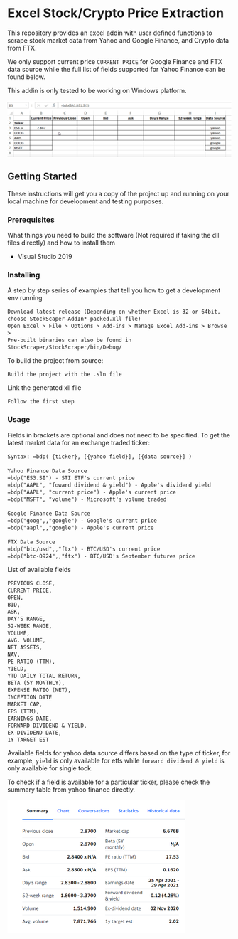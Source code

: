 # Excel Stock/Crypto Price Extraction

This repository provides an excel addin with user defined functions to scrape stock market data from Yahoo and Google Finance, and Crypto data from FTX.

We only support current price `CURRENT PRICE` for Google Finance and FTX data source while the full list of fields supported for Yahoo Finance can be found below.

This addin is only tested to be working on Windows platform.

![](excel-stock-webscrape-demo.gif)

## Getting Started

These instructions will get you a copy of the project up and running on your local machine for development and testing purposes.

### Prerequisites

What things you need to build the software (Not required if taking the dll files directly) and how to install them

- Visual Studio 2019

### Installing

A step by step series of examples that tell you how to get a development env running

```
Download latest release (Depending on whether Excel is 32 or 64bit, choose StockScaper-AddIn*-packed.xll file)
Open Excel > File > Options > Add-ins > Manage Excel Add-ins > Browse >
Pre-built binaries can also be found in StockScraper/StockScraper/bin/Debug/ 
```

To build the project from source:

```
Build the project with the .sln file
```

Link the generated xll file

```
Follow the first step
```

### Usage

Fields in brackets are optional and does not need to be specified.
To get the latest market data for an exchange traded ticker:

```
Syntax: =bdp( {ticker}, [{yahoo field}], [{data source}] )

Yahoo Finance Data Source
=bdp("ES3.SI") - STI ETF's current price
=bdp("AAPL", "foward dividend & yield") - Apple's dividend yield
=bdp("AAPL", "current price") - Apple's current price
=bdp("MSFT", "volume") - Microsoft's volume traded

Google Finance Data Source
=bdp("goog",,"google") - Google's current price
=bdp("aapl",,"google") - Apple's current price

FTX Data Source
=bdp("btc/usd",,"ftx") - BTC/USD's current price
=bdp("btc-0924",,"ftx") - BTC/USD's September futures price
```

List of available fields

```
PREVIOUS CLOSE,
CURRENT PRICE,
OPEN,
BID,
ASK,
DAY'S RANGE,
52-WEEK RANGE,
VOLUME,
AVG. VOLUME,
NET ASSETS,
NAV,
PE RATIO (TTM),
YIELD,
YTD DAILY TOTAL RETURN,
BETA (5Y MONTHLY),
EXPENSE RATIO (NET),
INCEPTION DATE
MARKET CAP,
EPS (TTM),
EARNINGS DATE,
FORWARD DIVIDEND & YIELD,
EX-DIVIDEND DATE,
1Y TARGET EST
```

Available fields for yahoo data source differs based on the type of ticker, for example, `yield` is only available for etfs while `forward dividend & yield` is only available for single tock.

To check if a field is available for a particular ticker, please check the summary table from yahoo finance directly.

<img src="summary_table.PNG" width="400" height="300"/>
